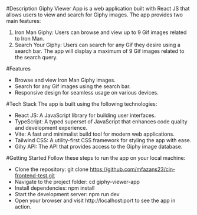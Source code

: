 #Description
Giphy Viewer App is a web application built with React JS that allows users to view and search for Giphy images. The app provides two main features:

1. Iron Man Giphy: Users can browse and view up to 9 Gif images related to Iron Man.
2. Search Your Giphy: Users can search for any Gif they desire using a search bar. The app will display a maximum of 9 Gif images related to the search query.

#Features

- Browse and view Iron Man Giphy images.
- Search for any Gif images using the search bar.
- Responsive design for seamless usage on various devices.

#Tech Stack
The app is built using the following technologies:

- React JS: A JavaScript library for building user interfaces.
- TypeScript: A typed superset of JavaScript that enhances code quality and development experience.
- Vite: A fast and minimalist build tool for modern web applications.
- Tailwind CSS: A utility-first CSS framework for styling the app with ease.
- Gihy API: The API that provides access to the Giphy image database.

#Getting Started
Follow these steps to run the app on your local machine:

- Clone the repository:
  git clone https://github.com/mfazans23/cin-frontend-test.git
- Navigate to the project folder:
  cd giphy-viewer-app
- Install dependencies:
  npm install
- Start the development server:
  npm run dev
- Open your browser and visit http://localhost:port to see the app in action.
